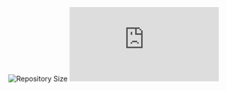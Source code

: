 ![Repository Size](https://img.shields.io/github/repo-size/swafit/licrepo?label=Repository%20Size)
[![Repository Size](https://your-username.github.io/your-repository/repository-size.txt)](https://your-username.github.io/your-repository/)
